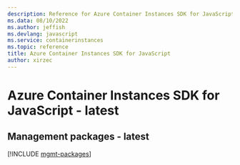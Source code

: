 ```yaml
---
description: Reference for Azure Container Instances SDK for JavaScript
ms.data: 08/10/2022
ms.author: jeffish
ms.devlang: javascript
ms.service: containerinstances
ms.topic: reference
title: Azure Container Instances SDK for JavaScript
author: xirzec
---
```

# Azure Container Instances SDK for JavaScript - latest

## Management packages - latest
[!INCLUDE [mgmt-packages](container-instances-mgmt-index.md)]